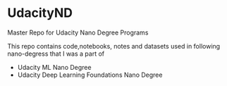 # UdacityND
Master Repo for Udacity Nano Degree Programs

This repo contains code,notebooks, notes and datasets used in following nano-degress that I was a part of
- Udacity ML Nano Degree
- Udacity Deep Learning Foundations Nano Degree
